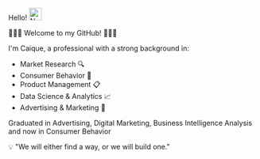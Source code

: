 Hello! <img src="https://raw.githubusercontent.com/Tarikul-Islam-Anik/Animated-Fluent-Emojis/master/Emojis/Smilies/Nerd%20Face.png" alt="Nerd Face" width="25" height="25" />

🎉🎯🚀 Welcome to my GitHub! 🚀🎯🎉

I'm Caique, a professional with a strong background in:

- Market Research 🔍
- Consumer Behavior 📱
- Product Management 📋
- Data Science & Analytics 📈
- Advertising & Marketing 💼

Graduated in Advertising, Digital Marketing, Business Intelligence Analysis and now in Consumer Behavior 

💡 "We will either find a way, or we will build one."


